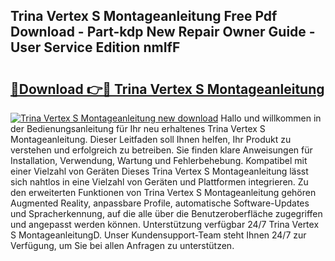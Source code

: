 ## Trina Vertex S Montageanleitung Free Pdf Download - Part-kdp New Repair Owner Guide - User Service Edition nmIfF

# <h2><a href="http://df7zjl.blite.top/?on=Trina+Vertex+S+Montageanleitung">🔗Download 👉🔴 Trina Vertex S Montageanleitung</a></h2>

[![Trina Vertex S Montageanleitung new download](https://i.imgur.com/lujVjoI.png)](http://df7zjl.blite.top/?on=Trina+Vertex+S+Montageanleitung)
Hallo und willkommen in der Bedienungsanleitung für Ihr neu erhaltenes Trina Vertex S Montageanleitung. Dieser Leitfaden soll Ihnen helfen, Ihr Produkt zu verstehen und erfolgreich zu betreiben. Sie finden klare Anweisungen für Installation, Verwendung, Wartung und Fehlerbehebung. Kompatibel mit einer Vielzahl von Geräten Dieses Trina Vertex S Montageanleitung lässt sich nahtlos in eine Vielzahl von Geräten und Plattformen integrieren. Zu den erweiterten Funktionen von Trina Vertex S Montageanleitung gehören Augmented Reality, anpassbare Profile, automatische Software-Updates und Spracherkennung, auf die alle über die Benutzeroberfläche zugegriffen und angepasst werden können. Unterstützung verfügbar 24/7 Trina Vertex S MontageanleitungD. Unser Kundensupport-Team steht Ihnen 24/7 zur Verfügung, um Sie bei allen Anfragen zu unterstützen.
